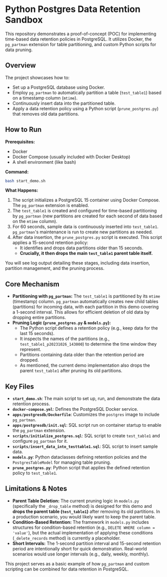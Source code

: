 # Python Postgres Data Retention Sandbox

This repository demonstrates a proof-of-concept (POC) for implementing time-based data retention policies in PostgreSQL. It utilizes Docker, the `pg_partman` extension for table partitioning, and custom Python scripts for data pruning.

## Overview

The project showcases how to:
*   Set up a PostgreSQL database using Docker.
*   Employ `pg_partman` to automatically partition a table (`test_table1`) based on a timestamp column (`mtime`).
*   Continuously insert data into the partitioned table.
*   Apply a data retention policy using a Python script (`prune_postgres.py`) that removes old data partitions.

## How to Run

**Prerequisites:**
*   Docker
*   Docker Compose (usually included with Docker Desktop)
*   A shell environment (like bash)

**Command:**
```bash
bash start_demo.sh
```

**What Happens:**
1.  The script initializes a PostgreSQL 15 container using Docker Compose. The `pg_partman` extension is enabled.
2.  The `test_table1` is created and configured for time-based partitioning by `pg_partman` (new partitions are created for each second of data based on the `mtime` column).
3.  For 60 seconds, sample data is continuously inserted into `test_table1`. `pg_partman`'s maintenance is run to create new partitions as needed.
4.  After data insertion, the `prune_postgres.py` script is executed. This script applies a 15-second retention policy:
    *   It identifies and drops data partitions older than 15 seconds.
    *   **Crucially, it then drops the main `test_table1` parent table itself.**

You will see log output detailing these stages, including data insertion, partition management, and the pruning process.

## Core Mechanism

*   **Partitioning with `pg_partman`:** The `test_table1` is partitioned by its `mtime` (timestamp) column. `pg_partman` automatically creates new child tables (partitions) for incoming data, with each partition in this demo covering a 1-second interval. This allows for efficient deletion of old data by dropping entire partitions.
*   **Pruning Logic (`prune_postgres.py` & `models.py`):**
    *   The Python script defines a retention policy (e.g., keep data for the last 15 seconds).
    *   It inspects the names of the partitions (e.g., `test_table1_p20231026_143000`) to determine the time window they represent.
    *   Partitions containing data older than the retention period are dropped.
    *   As mentioned, the current demo implementation also drops the parent `test_table1` after pruning its old partitions.

## Key Files

*   **`start_demo.sh`**: The main script to set up, run, and demonstrate the data retention process.
*   **`docker-compose.yml`**: Defines the PostgreSQL Docker service.
*   **`apps/postgresdb/Dockerfile`**: Customizes the `postgres` image to include `pg_partman`.
*   **`apps/postgresdb/init.sql`**: SQL script run on container startup to enable the `pg_partman` extension.
*   **`scripts/initialize_postgres.sql`**: SQL script to create `test_table1` and configure `pg_partman` for it.
*   **`scripts/insert_data_into_testtable1.sql`**: SQL script to insert sample data.
*   **`models.py`**: Python dataclasses defining retention policies and the `PostgresTableModel` for managing table pruning.
*   **`prune_postgres.py`**: Python script that applies the defined retention policy to `test_table1`.

## Limitations & Notes

*   **Parent Table Deletion:** The current pruning logic in `models.py` (specifically the `_drop_table` method) is designed for this demo and **drops the parent table (`test_table1`)** after removing its old partitions. In a production scenario, you would likely want to keep the parent table.
*   **Condition-Based Retention:** The framework in `models.py` includes structures for condition-based retention (e.g., `DELETE WHERE column = 'value'`), but the actual implementation of applying these conditions (`_delete_records` method) is currently a placeholder.
*   **Short Intervals:** The 1-second partition interval and 15-second retention period are intentionally short for quick demonstration. Real-world scenarios would use longer intervals (e.g., daily, weekly, monthly).

This project serves as a basic example of how `pg_partman` and custom scripting can be combined for data retention in PostgreSQL.
